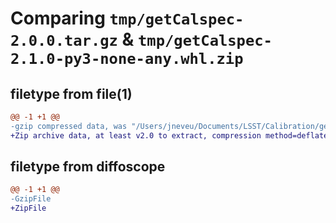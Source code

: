 # Comparing `tmp/getCalspec-2.0.0.tar.gz` & `tmp/getCalspec-2.1.0-py3-none-any.whl.zip`

## filetype from file(1)

```diff
@@ -1 +1 @@
-gzip compressed data, was "/Users/jneveu/Documents/LSST/Calibration/getCalspec/dist/.tmp-1pt_0_15/getCalspec-2.0.0.tar", last modified: Wed Mar  8 13:41:42 2023, max compression
+Zip archive data, at least v2.0 to extract, compression method=deflate
```

## filetype from diffoscope

```diff
@@ -1 +1 @@
-GzipFile
+ZipFile
```

